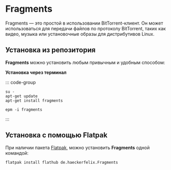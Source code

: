 # Fragments

Fragments — это простой в использовании BitTorrent-клиент. Он может использоваться для передачи файлов по протоколу BitTorrent, таких как видео, музыка или установочные образы для дистрибутивов Linux.

## Установка из репозитория 

**Fragments** можно установить любым привычным и удобным способом:

**Установка через терминал**

::: code-group

```shell[apt-get]
su -
apt-get update
apt-get install fragments
```
```shell[epm]
epm -i fragments
```
:::

## Установка c помощью Flatpak <Badge type="info" text="flatpak" />

При наличии пакета [Flatpak](/flatpak), можно установить **Fragments** одной командой:

```shell
flatpak install flathub de.haeckerfelix.Fragments
```